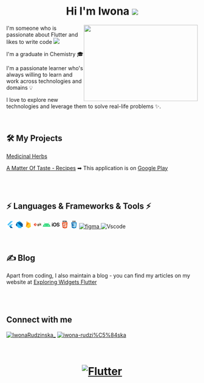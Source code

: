 ## <h1 align="center"> Hi I'm Iwona  <img src="https://github.com/TheDudeThatCode/TheDudeThatCode/blob/master/Assets/Hi.gif" width="29px"> </h1>
<img align='right' src="https://res.cloudinary.com/practicaldev/image/fetch/s--2bZIjPGC--/c_limit%2Cf_auto%2Cfl_progressive%2Cq_66%2Cw_880/https://dev-to-uploads.s3.amazonaws.com/i/d4tvukbt5mra37cvwklk.gif" width="300" height="200" />


I'm someone who is passionate about Flutter and likes to write code <img src="https://media.giphy.com/media/WUlplcMpOCEmTGBtBW/giphy.gif" width="30"> 

I'm a graduate in Chemistry 🎓

I'm a passionate learner who's always willing to learn and work across technologies and domains 💡

I love to explore new technologies and leverage them to solve real-life problems ✨. 

<br>

## 🛠️ My Projects
[Medicinal Herbs](https://github.com/iwonarudzinska/medicinal_herbs) 

[A Matter Of Taste - Recipes](https://github.com/iwonarudzinska/recipes) ➡ This application is on [Google Play](https://play.google.com/store/apps/developer?id=Iwona+Rudzi%C5%84ska) 

<br>
<br>

## ⚡ Languages & Frameworks & Tools ⚡
<code><img height="20" src="https://raw.githubusercontent.com/github/explore/80688e429a7d4ef2fca1e82350fe8e3517d3494d/topics/flutter/flutter.png"></code>
<code><img height="20" src="https://raw.githubusercontent.com/github/explore/80688e429a7d4ef2fca1e82350fe8e3517d3494d/topics/dart/dart.png"></code>
<code><img height="20" src="https://raw.githubusercontent.com/github/explore/80688e429a7d4ef2fca1e82350fe8e3517d3494d/topics/firebase/firebase.png"></code>
<code><img height="20" src="https://raw.githubusercontent.com/github/explore/80688e429a7d4ef2fca1e82350fe8e3517d3494d/topics/git/git.png"></code>
<code><img height="20" src="https://raw.githubusercontent.com/github/explore/80688e429a7d4ef2fca1e82350fe8e3517d3494d/topics/android/android.png"></code>
<code><img height="20" src="https://raw.githubusercontent.com/github/explore/80688e429a7d4ef2fca1e82350fe8e3517d3494d/topics/ios/ios.png"></code>
<code><img height="20" src="https://raw.githubusercontent.com/github/explore/80688e429a7d4ef2fca1e82350fe8e3517d3494d/topics/html/html.png"></code>
<code><img height="20" src="https://raw.githubusercontent.com/github/explore/80688e429a7d4ef2fca1e82350fe8e3517d3494d/topics/css/css.png"></code>
<a href="https://www.figma.com/" target="_blank"> <img src="https://raw.githubusercontent.com/rahul-jha98/github_readme_icons/main/language_and_tools/square/figma/figma.svg" alt="figma" height='42px'/> </a>
![Vscode](https://img.shields.io/badge/Visual_Studio_Code-0078D4?style=flat&logo=visual%20studio%20code&logoColor=white)

<br>

## &#x270d; Blog 
Apart from coding, I also maintain a blog - you can find my articles on my website at [Exploring Widgets Flutter](https://exploringwidgetsfl.wixsite.com/my-site) 

<br>

<br>

## Connect with me
<p align="left">
<a href="https://twitter.com/IwonaRudzinska_" target="blank"><img align="center" src="https://raw.githubusercontent.com/rahuldkjain/github-profile-readme-generator/master/src/images/icons/Social/twitter.svg" alt="IwonaRudzinska_" height="30" width="40" /></a>
<a href="https://www.linkedin.com/in/iwona-rudzi%C5%84ska/" target="blank"><img align="center" src="https://raw.githubusercontent.com/rahuldkjain/github-profile-readme-generator/master/src/images/icons/Social/linked-in-alt.svg" alt="iwona-rudzi%C5%84ska" height="30" width="40" /></a>
</p>

<br>

<a href="https://flutter.dev/">
  <h1 align="center">
    <picture>
      <source media="(prefers-color-scheme: dark)" srcset="https://storage.googleapis.com/cms-storage-bucket/6e19fee6b47b36ca613f.png">
      <img alt="Flutter" src="https://storage.googleapis.com/cms-storage-bucket/c823e53b3a1a7b0d36a9.png">
    </picture>
  </h1>
</a>
